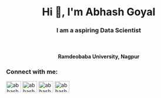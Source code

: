 <h1 align="center">Hi 👋, I'm Abhash Goyal</h1>
<h3 align="center">I am a aspiring Data Scientist</h3>
<br>
<h4 align="center">Ramdeobaba University, Nagpur</h4>


<h3 align="left">Connect with me:</h3>
<p align="left">
<a href="https://linkedin.com/in/abhashgoyal-4692b91b8" target="blank"><img align="center" src="https://raw.githubusercontent.com/rahuldkjain/github-profile-readme-generator/master/src/images/icons/Social/linked-in-alt.svg" alt="abhashgoyal-4692b91b8" height="30" width="40" /></a>
<a href="https://kaggle.com/abhash18" target="blank"><img align="center" src="https://raw.githubusercontent.com/rahuldkjain/github-profile-readme-generator/master/src/images/icons/Social/kaggle.svg" alt="abhash18" height="30" width="40" /></a>
<a href="https://instagram.com/abhash.goyal" target="blank"><img align="center" src="https://raw.githubusercontent.com/rahuldkjain/github-profile-readme-generator/master/src/images/icons/Social/instagram.svg" alt="abhash.goyal" height="30" width="40" /></a>
<a href="https://www.leetcode.com/abhash18" target="blank"><img align="center" src="https://raw.githubusercontent.com/rahuldkjain/github-profile-readme-generator/master/src/images/icons/Social/leet-code.svg" alt="abhash18" height="30" width="40" /></a>
</p>

